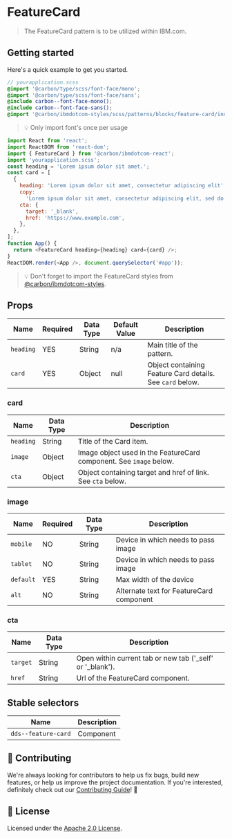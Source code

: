 # FeatureCard

> The FeatureCard pattern is to be utilized within IBM.com.

## Getting started

Here's a quick example to get you started.

```scss
// yourapplication.scss
@import '@carbon/type/scss/font-face/mono';
@import '@carbon/type/scss/font-face/sans';
@include carbon--font-face-mono();
@include carbon--font-face-sans();
@import '@carbon/ibmdotcom-styles/scss/patterns/blocks/feature-card/index.scss';
```

> 💡 Only import font's once per usage

```javascript
import React from 'react';
import ReactDOM from 'react-dom';
import { FeatureCard } from '@carbon/ibmdotcom-react';
import 'yourapplication.scss';
const heading = 'Lorem ipsum dolor sit amet.';
const card = [
  {
    heading: 'Lorem ipsum dolor sit amet, consectetur adipiscing elit',
    copy:
      'Lorem ipsum dolor sit amet, consectetur adipiscing elit, sed do eiusmod tempor incididunt ut labore et dolore magna aliqua.',
    cta: {
      target: '_blank',
      href: 'https://www.example.com',
    },
  },
];
function App() {
  return <FeatureCard heading={heading} card={card} />;
}
ReactDOM.render(<App />, document.querySelector('#app'));
```

> 💡 Don't forget to import the FeatureCard styles from
> [@carbon/ibmdotcom-styles](https://github.com/carbon-design-system/ibm-dotcom-library/blob/master/packages/styles).

## Props

| Name      | Required | Data Type | Default Value | Description                                               |
| --------- | -------- | --------- | ------------- | --------------------------------------------------------- |
| `heading` | YES      | String    | n/a           | Main title of the pattern.                                |
| `card`    | YES      | Object    | null          | Object containing Feature Card details. See `card` below. |

### card

| Name      | Data Type | Description                                                        |
| --------- | --------- | ------------------------------------------------------------------ |
| `heading` | String    | Title of the Card item.                                            |
| `image`   | Object    | Image object used in the FeatureCard component. See `image` below. |
| `cta`     | Object    | Object containing target and href of link. See `cta` below.        |

### image

| Name      | Required | Data Type | Description                              |
| --------- | -------- | --------- | ---------------------------------------- |
| `mobile`  | NO       | String    | Device in which needs to pass image      |
| `tablet`  | NO       | String    | Device in which needs to pass image      |
| `default` | YES      | String    | Max width of the device                  |
| `alt`     | NO       | String    | Alternate text for FeatureCard component |

### cta

| Name     | Data Type | Description                                                 |
| -------- | --------- | ----------------------------------------------------------- |
| `target` | String    | Open within current tab or new tab ('\_self' or '\_blank'). |
| `href`   | String    | Url of the FeatureCard component.                           |

## Stable selectors

| Name                | Description |
| ------------------- | ----------- |
| `dds--feature-card` | Component   |

## 🙌 Contributing

We're always looking for contributors to help us fix bugs, build new features,
or help us improve the project documentation. If you're interested, definitely
check out our
[Contributing Guide](https://github.com/carbon-design-system/ibm-dotcom-library/blob/master/.github/CONTRIBUTING.md)!
👀

## 📝 License

Licensed under the
[Apache 2.0 License](https://github.com/carbon-design-system/ibm-dotcom-library/blob/master/LICENSE).
